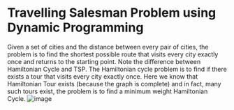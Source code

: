 # Travelling Salesman Problem using Dynamic Programming
Given a set of cities and the distance between every pair of cities, the problem is to find the shortest possible route that visits every city exactly once and returns to the starting point. Note the difference between Hamiltonian Cycle and TSP. The Hamiltonian cycle problem is to find if there exists a tour that visits every city exactly once. Here we know that Hamiltonian Tour exists (because the graph is complete) and in fact, many such tours exist, the problem is to find a minimum weight Hamiltonian Cycle. 
![image](https://github.com/user-attachments/assets/814a3922-5fdf-4e6f-9f85-f1183e28c005)
